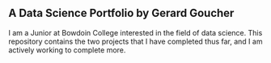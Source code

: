 ## A Data Science Portfolio by Gerard Goucher

I am a Junior at Bowdoin College interested in the field of data science. 
This repository contains the two projects that I have completed thus far, and I am actively working to complete more.
